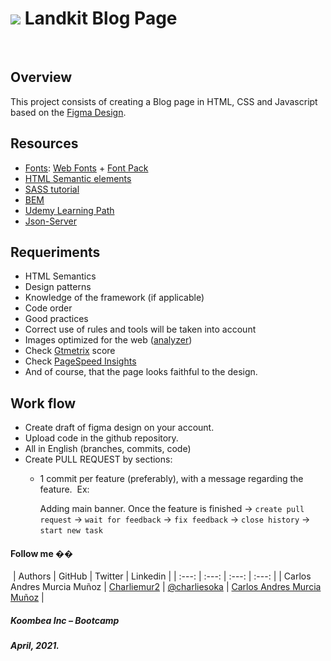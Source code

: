 # ![](./favicon.ico) Landkit Blog Page
​
## Overview
This project consists of creating a Blog page in HTML, CSS and Javascript based on the [Figma Design](https://www.figma.com/file/zWXN5vwZic495CsxYa9V2j/Bootcamp---Javascript-1?node-id=0%3A1).
​
## Resources
* [Fonts](https://css-tricks.com/snippets/css/using-font-face/): [Web Fonts](https://drive.google.com/file/d/1xfE30WF5E-1YuJJ9owwn6E9PIXadzYSv/view?usp=sharing) + [Font Pack](https://drive.google.com/file/d/1lp7MfoELwJRJwffcl_50_3LA2o3_D6Ac/view?usp=sharing)
* [HTML Semantic elements](https://www.w3schools.com/html/html5_semantic_elements.asp)
* [SASS tutorial](https://www.w3schools.com/sass/)
* [BEM](http://getbem.com/introduction/)
* [Udemy Learning Path](https://koombea.udemy.com/learning-paths/956006?utm_medium=email&utm_campaign=email&utm_source=sendgrid.com)
* [Json-Server](https://www.npmjs.com/package/json-server)
​
## Requeriments
* HTML Semantics
* Design patterns
* Knowledge of the framework (if applicable)
* Code order
* Good practices
* Correct use of rules and tools will be taken into account
* Images optimized for the web ([analyzer](https://tinyjpg.com/analyzer))
* Check [Gtmetrix](https://gtmetrix.com/) score
* Check [PageSpeed Insights](https://developers.google.com/speed/pagespeed/insights/)
* And of course, that the page looks faithful to the design.
​
​
## Work flow
* Create draft of figma design on your account.
* Upload code in the github repository.
* All in English (branches, commits, code)
* Create PULL REQUEST by sections:
    * 1 commit per feature (preferably), with a message regarding the feature.
​
        Ex: 
        
        Adding main banner. Once the feature is finished -> `create pull request` -> ``wait for feedback`` -> ``fix feedback`` -> ``close history`` -> ``start new task``
​
​
#### Follow me ��
​
| Authors | GitHub | Twitter | Linkedin |
| :---: | :---: | :---: | :---: |
| Carlos Andres Murcia Muñoz | [Charliemur2](https://github.com/Charliemur2) | [@charliesoka](https://twitter.com/charliesoka) | [Carlos Andres Murcia Muñoz](https://www.linkedin.com/in/carlos-andres-murcia-munoz/) |
​
​
##### Koombea Inc – Bootcamp
##### April, 2021.
